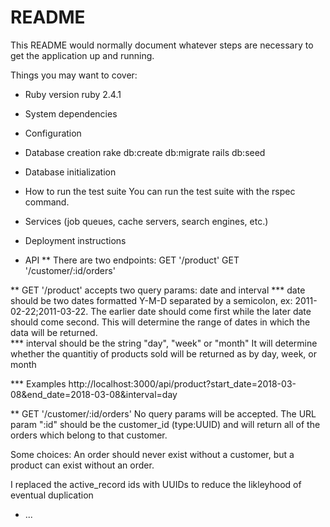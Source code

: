 # README

This README would normally document whatever steps are necessary to get the
application up and running.

Things you may want to cover:

* Ruby version
ruby 2.4.1

* System dependencies

* Configuration

* Database creation
rake db:create db:migrate
rails db:seed

* Database initialization

* How to run the test suite
You can run the test suite with the rspec command.  

* Services (job queues, cache servers, search engines, etc.)

* Deployment instructions

* API 
** There are two endpoints: 
GET '/product'
GET '/customer/:id/orders'

** GET '/product' accepts two query params: date and interval
*** date should be two dates formatted Y-M-D separated by a semicolon, ex: 2011-02-22;2011-03-22.  The earlier date should come first while the later date should come second. 
This will determine the range of dates in which the data will be returned.  
*** interval should be the string "day", "week" or "month" 
It will determine whether the quantitiy of products sold will be returned as by day, week, or month

*** Examples
http://localhost:3000/api/product?start_date=2018-03-08&end_date=2018-03-08&interval=day


** GET '/customer/:id/orders'
No query params will be accepted.  The URL param ":id" should be the customer_id (type:UUID) and will return all of the orders which belong to that customer.

Some choices: 
An order should never exist without a customer, but a product can exist without an order.

I replaced the active_record ids with UUIDs to reduce the likleyhood of eventual duplication



* ...
